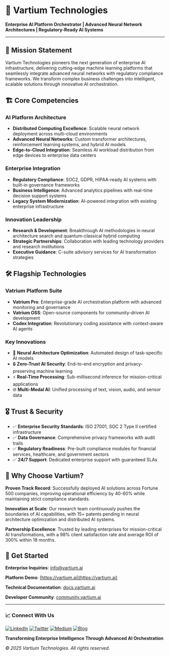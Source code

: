 # 🚀 Vartium Technologies

**Enterprise AI Platform Orchestrator | Advanced Neural Network Architectures | Regulatory-Ready AI Systems**

---

## 🎯 Mission Statement

Vartium Technologies pioneers the next generation of enterprise AI infrastructure, delivering cutting-edge machine learning platforms that seamlessly integrate advanced neural networks with regulatory compliance frameworks. We transform complex business challenges into intelligent, scalable solutions through innovative AI orchestration.

## 🏗️ Core Competencies

### **AI Platform Architecture**
- **Distributed Computing Excellence**: Scalable neural network deployment across multi-cloud environments
- **Advanced Neural Networks**: Custom transformer architectures, reinforcement learning systems, and hybrid AI models
- **Edge-to-Cloud Integration**: Seamless AI workload distribution from edge devices to enterprise data centers

### **Enterprise Integration**
- **Regulatory Compliance**: SOC2, GDPR, HIPAA-ready AI systems with built-in governance frameworks
- **Business Intelligence**: Advanced analytics pipelines with real-time decision support systems
- **Legacy System Modernization**: AI-powered integration with existing enterprise infrastructure

### **Innovation Leadership**
- **Research & Development**: Breakthrough AI methodologies in neural architecture search and quantum-classical hybrid computing
- **Strategic Partnerships**: Collaboration with leading technology providers and research institutions
- **Executive Guidance**: C-suite advisory services for AI transformation strategies

## 🛠️ Flagship Technologies

### **Vatrium Platform Suite**
- **Vatrium Pro**: Enterprise-grade AI orchestration platform with advanced monitoring and governance
- **Vatrium OSS**: Open-source components for community-driven AI development
- **Codex Integration**: Revolutionary coding assistance with context-aware AI agents

### **Key Innovations**
- 🧠 **Neural Architecture Optimization**: Automated design of task-specific AI models
- 🔒 **Zero-Trust AI Security**: End-to-end encryption and privacy-preserving machine learning
- ⚡ **Real-Time Processing**: Sub-millisecond inference for mission-critical applications
- 🌐 **Multi-Modal AI**: Unified processing of text, vision, audio, and sensor data

## 🎖️ Trust & Security

- ✅ **Enterprise Security Standards**: ISO 27001, SOC 2 Type II certified infrastructure
- ✅ **Data Governance**: Comprehensive privacy frameworks with audit trails
- ✅ **Regulatory Readiness**: Pre-built compliance modules for financial services, healthcare, and government sectors
- ✅ **24/7 Support**: Dedicated enterprise support with guaranteed SLAs

## 🌟 Why Choose Vartium?

**Proven Track Record**: Successfully deployed AI solutions across Fortune 500 companies, improving operational efficiency by 40-60% while maintaining strict compliance standards.

**Innovation at Scale**: Our research team continuously pushes the boundaries of AI capabilities, with 15+ patents pending in neural architecture optimization and distributed AI systems.

**Partnership Excellence**: Trusted by leading enterprises for mission-critical AI transformations, with a 98% client satisfaction rate and average ROI of 300% within 18 months.

## 🤝 Get Started

**Enterprise Inquiries**: [info@vartium.ai](mailto:info@vartium.ai)

**Platform Demo**: [https://vartium.ai](https://vartium.ai)

**Technical Documentation**: [docs.vartium.ai](https://docs.vartium.ai)

**Developer Community**: [community.vartium.ai](https://community.vartium.ai)

---

### 📈 Connect With Us

[![LinkedIn](https://img.shields.io/badge/LinkedIn-0077B5?style=for-the-badge&logo=linkedin&logoColor=white)](https://linkedin.com/company/vartium-technologies)
[![Twitter](https://img.shields.io/badge/Twitter-1DA1F2?style=for-the-badge&logo=twitter&logoColor=white)](https://twitter.com/vartium_ai)
[![Medium](https://img.shields.io/badge/Medium-12100E?style=for-the-badge&logo=medium&logoColor=white)](https://medium.com/@vartium)
[![Blog](https://img.shields.io/badge/Blog-FF5722?style=for-the-badge&logo=rss&logoColor=white)](https://blog.vartium.ai)

**Transforming Enterprise Intelligence Through Advanced AI Orchestration**

*© 2025 Vartium Technologies. All rights reserved.*
